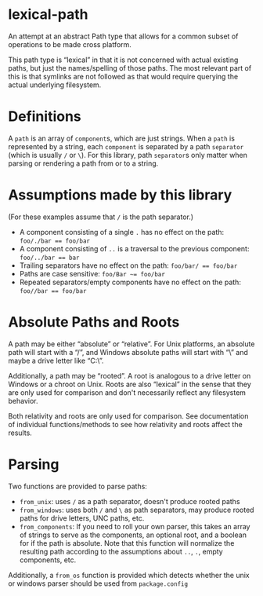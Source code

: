 # lexical-path

An attempt at an abstract Path type that allows for a common subset of
operations to be made cross platform.

This path type is “lexical” in that it is not concerned with actual existing
paths, but just the names/spelling of those paths. The most relevant part of
this is that symlinks are not followed as that would require querying the
actual underlying filesystem.

# Definitions

A `path` is an array of `component`s, which are just strings. When a
`path` is represented by a string, each `component` is separated by a path
`separator` (which is usually `/` or `\`). For this library, path `separator`s
only matter when parsing or rendering a path from or to a string.

# Assumptions made by this library

(For these examples assume that `/` is the path separator.)

 - A component consisting of a single `.` has no effect on the path: `foo/./bar == foo/bar`
 - A component consisting of `..` is a traversal to the previous component: `foo/../bar == bar`
 - Trailing separators have no effect on the path: `foo/bar/ == foo/bar`
 - Paths are case sensitive: `foo/Bar ~= foo/bar`
 - Repeated separators/empty components have no effect on the path: `foo//bar == foo/bar`

# Absolute Paths and Roots

A path may be either “absolute” or “relative”. For Unix platforms, an absolute
path will start with a “/”, and Windows absolute paths will start with “\” and
maybe a drive letter like “C:\”.

Additionally, a path may be “rooted”. A root is analogous to a drive letter on
Windows or a chroot on Unix. Roots are also “lexical” in the sense that they
are only used for comparison and don't necessarily reflect any filesystem
behavior.

Both relativity and roots are only used for comparison. See documentation of
individual functions/methods to see how relativity and roots affect the results.

# Parsing

Two functions are provided to parse paths:

 - `from_unix`: uses `/` as a path separator, doesn't produce rooted paths
 - `from_windows`: uses both `/` and `\` as path separators, may produce rooted paths for drive letters, UNC paths, etc.
 - `from_components`: If you need to roll your own parser, this takes an array of strings to serve as the components, an optional root, and a boolean for if the path is absolute. Note that this function will normalize the resulting path according to the assumptions about `..`, `.`, empty components, etc.

Additionally, a `from_os` function is provided which detects whether the unix or windows parser should be used from `package.config`

